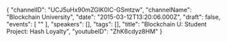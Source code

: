 {
    "channelID": "UCJ5uHx90mZGlK0lC-GSmtzw",
    "channelName": "Blockchain University",
    "date": "2015-03-12T13:20:06.000Z",
    "draft": false,
    "events": [
        ""
    ],
    "speakers": [],
    "tags": [],
    "title": "Blockchain U: Student Project: Hash Loyalty",
    "youtubeID": "ZhK6cdyz8HM"
}